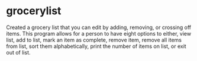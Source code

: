# grocerylist
Created a grocery list that you can edit by adding, removing, or crossing off items. 
This program allows for a person to have eight options to either, view list, add to list, mark an item as complete, remove item, remove all items from list, sort them alphabetically, print the number of items on list, or exit out of list. 
